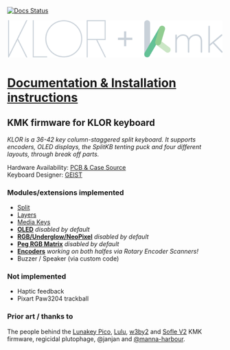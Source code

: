 [![Docs Status](https://img.shields.io/badge/docs-ready-green.svg)](https://moritz-john.github.io/kmk-config-klor/)

<p align="center">
  <img alt="KLOR KMK logo" width="500" src="docs/images/klor_kmk.svg">
</p>

# [Documentation & Installation instructions](https://moritz-john.github.io/kmk-config-klor/)

## KMK firmware for KLOR keyboard
*KLOR is a 36-42 key column-staggered split keyboard. It supports encoders, OLED displays, the SplitKB tenting puck and four different layouts, through break off parts.*

Hardware Availability: [PCB & Case Source](https://github.com/GEIGEIGEIST/klor)  
Keyboard Designer: [GEIST](https://github.com/GEIGEIGEIST)


### Modules/extensions implemented
- [Split](https://github.com/KMKfw/kmk_firmware/blob/master/docs/en/split_keyboards.md)
- [Layers](https://github.com/KMKfw/kmk_firmware/blob/master/docs/en/layers.md)
- [Media Keys](https://github.com/KMKfw/kmk_firmware/blob/master/docs/en/media_keys.md)
- [**OLED**](https://github.com/KMKfw/kmk_firmware/blob/master/docs/en/peg_oled_display.md) *disabled by default*
- [**RGB/Underglow/NeoPixel**](http://kmkfw.io/docs/rgb) *disabled by default*
- [**Peg RGB Matrix**](http://kmkfw.io/docs/peg_rgb_matrix/) *disabled by default*
- [**Encoders**](https://github.com/KMKfw/kmk_firmware/blob/master/docs/en/scanners.md#rotary-encoder-scanners) *working on both halfes via Rotary Encoder Scanners!*
- Buzzer / Speaker (via custom code)

### Not implemented
- Haptic feedback
- Pixart Paw3204 trackball

### Prior art / thanks to

The people behind the [Lunakey Pico](https://github.com/KMKfw/kmk_firmware/blob/master/boards/lunakey_pico/README.md), [Lulu](https://github.com/KMKfw/kmk_firmware/tree/master/boards/boardsource/Lulu), [w3by2](https://github.com/wlard/keyboards/tree/main/w3by2%20-%20pico) and [Sofle V2](https://github.com/KMKfw/kmk_firmware/tree/master/boards/sofle/sofleV2) KMK firmware, regicidal plutophage, @janjan and [@manna-harbour](https://github.com/manna-harbour).
